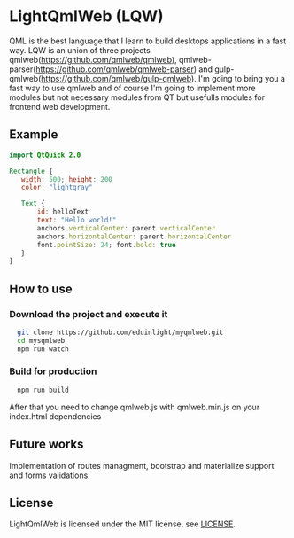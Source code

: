 # LightQmlWeb (LQW)

QML is the best language that I learn to build desktops applications in a fast way. LQW is an union of three projects qmlweb(https://github.com/qmlweb/qmlweb), qmlweb-parser(https://github.com/qmlweb/qmlweb-parser) and gulp-qmlweb(https://github.com/qmlweb/gulp-qmlweb). I'm going to bring you a fast way to use qmlweb and of course I'm going to implement more modules but not necessary modules from QT but usefulls modules for frontend web development.

## Example

```QML
import QtQuick 2.0

Rectangle {
   width: 500; height: 200
   color: "lightgray"

   Text {
       id: helloText
       text: "Hello world!"
       anchors.verticalCenter: parent.verticalCenter
       anchors.horizontalCenter: parent.horizontalCenter
       font.pointSize: 24; font.bold: true
   }
}
```

## How to use

### Download the project and execute it

```bash
  git clone https://github.com/eduinlight/myqmlweb.git
  cd mysqmlweb
  npm run watch
```

### Build for production

```bash
  npm run build
```

After that you need to change qmlweb.js with qmlweb.min.js on your index.html dependencies

## Future works

Implementation of routes managment, bootstrap and materialize support and forms validations.

## License

LightQmlWeb is licensed under the MIT license, see
[LICENSE](https://github.com/eduinlight/myqmlweb/blob/master/LICENSE).
